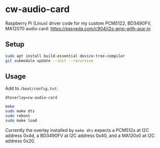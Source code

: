 # cw-audio-card
Raspberry Pi (Linux) driver code for my custom PCM5122, BD3490FV, MA12070 audio
card: https://easyeda.com/c904/i2s-amp-with-aux-in

## Setup

```sh
sudo apt install build-essential device-tree-compiler
git submodule update --init --recursive
```

## Usage

Add to `/boot/config.txt`:

```
dtoverlay=cw-audio-card
```

```sh
make
sudo make dts
sudo reboot
sudo make load
```

Currently the overlay installed by `make dts` expects a PCM512x at I2C address
0x4d, a BD3490FV at I2C address 0x40, and a MA120x0 at I2C address 0x20.
